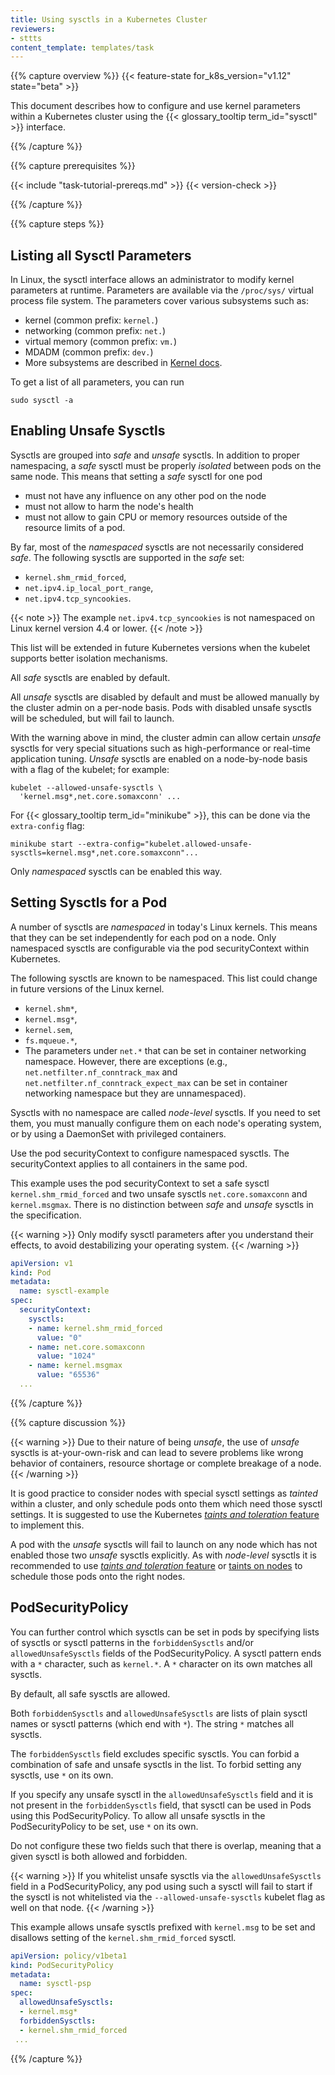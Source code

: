 ```yaml
---
title: Using sysctls in a Kubernetes Cluster
reviewers:
- sttts
content_template: templates/task
---
```


{{% capture overview %}}
{{< feature-state for_k8s_version="v1.12" state="beta" >}}

This document describes how to configure and use kernel parameters within a
Kubernetes cluster using the {{< glossary_tooltip term_id="sysctl" >}}
interface.

{{% /capture %}}

{{% capture prerequisites %}}

{{< include "task-tutorial-prereqs.md" >}} {{< version-check >}}

{{% /capture %}}

{{% capture steps %}}

## Listing all Sysctl Parameters

In Linux, the sysctl interface allows an administrator to modify kernel
parameters at runtime. Parameters are available via the `/proc/sys/` virtual
process file system. The parameters cover various subsystems such as:

- kernel (common prefix: `kernel.`)
- networking (common prefix: `net.`)
- virtual memory (common prefix: `vm.`)
- MDADM (common prefix: `dev.`)
- More subsystems are described in [Kernel docs](https://www.kernel.org/doc/Documentation/sysctl/README).

To get a list of all parameters, you can run

```shell
sudo sysctl -a
```

## Enabling Unsafe Sysctls

Sysctls are grouped into _safe_ and _unsafe_ sysctls. In addition to proper
namespacing, a _safe_ sysctl must be properly _isolated_ between pods on the
same node. This means that setting a _safe_ sysctl for one pod

- must not have any influence on any other pod on the node
- must not allow to harm the node's health
- must not allow to gain CPU or memory resources outside of the resource limits
  of a pod.

By far, most of the _namespaced_ sysctls are not necessarily considered _safe_.
The following sysctls are supported in the _safe_ set:

- `kernel.shm_rmid_forced`,
- `net.ipv4.ip_local_port_range`,
- `net.ipv4.tcp_syncookies`.

{{< note >}}
The example `net.ipv4.tcp_syncookies` is not namespaced on Linux kernel version 4.4 or lower.
{{< /note >}}

This list will be extended in future Kubernetes versions when the kubelet
supports better isolation mechanisms.

All _safe_ sysctls are enabled by default.

All _unsafe_ sysctls are disabled by default and must be allowed manually by the
cluster admin on a per-node basis. Pods with disabled unsafe sysctls will be
scheduled, but will fail to launch.

With the warning above in mind, the cluster admin can allow certain _unsafe_
sysctls for very special situations such as high-performance or real-time
application tuning. _Unsafe_ sysctls are enabled on a node-by-node basis with a
flag of the kubelet; for example:

```shell
kubelet --allowed-unsafe-sysctls \
  'kernel.msg*,net.core.somaxconn' ...
```

For {{< glossary_tooltip term_id="minikube" >}}, this can be done via the `extra-config` flag:

```shell
minikube start --extra-config="kubelet.allowed-unsafe-sysctls=kernel.msg*,net.core.somaxconn"...
```

Only _namespaced_ sysctls can be enabled this way.

## Setting Sysctls for a Pod

A number of sysctls are _namespaced_ in today's Linux kernels. This means that
they can be set independently for each pod on a node. Only namespaced sysctls
are configurable via the pod securityContext within Kubernetes.

The following sysctls are known to be namespaced. This list could change
in future versions of the Linux kernel.

- `kernel.shm*`,
- `kernel.msg*`,
- `kernel.sem`,
- `fs.mqueue.*`,
- The parameters under `net.*` that can be set in container networking
  namespace. However, there are exceptions (e.g.,
  `net.netfilter.nf_conntrack_max` and `net.netfilter.nf_conntrack_expect_max`
  can be set in container networking namespace but they are unnamespaced).

Sysctls with no namespace are called _node-level_ sysctls. If you need to set
them, you must manually configure them on each node's operating system, or by
using a DaemonSet with privileged containers.

Use the pod securityContext to configure namespaced sysctls. The securityContext
applies to all containers in the same pod.

This example uses the pod securityContext to set a safe sysctl
`kernel.shm_rmid_forced` and two unsafe sysctls `net.core.somaxconn` and
`kernel.msgmax`. There is no distinction between _safe_ and _unsafe_ sysctls in
the specification.

{{< warning >}}
Only modify sysctl parameters after you understand their effects, to avoid
destabilizing your operating system.
{{< /warning >}}

```yaml
apiVersion: v1
kind: Pod
metadata:
  name: sysctl-example
spec:
  securityContext:
    sysctls:
    - name: kernel.shm_rmid_forced
      value: "0"
    - name: net.core.somaxconn
      value: "1024"
    - name: kernel.msgmax
      value: "65536"
  ...
```
{{% /capture %}}

{{% capture discussion %}}

{{< warning >}}
Due to their nature of being _unsafe_, the use of _unsafe_ sysctls
is at-your-own-risk and can lead to severe problems like wrong behavior of
containers, resource shortage or complete breakage of a node.
{{< /warning >}}

It is good practice to consider nodes with special sysctl settings as
_tainted_ within a cluster, and only schedule pods onto them which need those
sysctl settings. It is suggested to use the Kubernetes [_taints and toleration_
feature](/docs/reference/generated/kubectl/kubectl-commands/#taint) to implement this.

A pod with the _unsafe_ sysctls will fail to launch on any node which has not
enabled those two _unsafe_ sysctls explicitly. As with _node-level_ sysctls it
is recommended to use
[_taints and toleration_ feature](/docs/reference/generated/kubectl/kubectl-commands/#taint) or
[taints on nodes](/docs/concepts/configuration/taint-and-toleration/)
to schedule those pods onto the right nodes.

## PodSecurityPolicy

You can further control which sysctls can be set in pods by specifying lists of
sysctls or sysctl patterns in the `forbiddenSysctls` and/or
`allowedUnsafeSysctls` fields of the PodSecurityPolicy. A sysctl pattern ends
with a `*` character, such as `kernel.*`. A `*` character on its own matches
all sysctls.

By default, all safe sysctls are allowed.

Both `forbiddenSysctls` and `allowedUnsafeSysctls` are lists of plain sysctl names
or sysctl patterns (which end with `*`). The string `*` matches all sysctls.

The `forbiddenSysctls` field excludes specific sysctls. You can forbid a
combination of safe and unsafe sysctls in the list. To forbid setting any
sysctls, use `*` on its own.

If you specify any unsafe sysctl in the `allowedUnsafeSysctls` field and it is
not present in the `forbiddenSysctls` field, that sysctl can be used in Pods
using this PodSecurityPolicy. To allow all unsafe sysctls in the
PodSecurityPolicy to be set, use `*` on its own.

Do not configure these two fields such that there is overlap, meaning that a
given sysctl is both allowed and forbidden.

{{< warning >}}
If you whitelist unsafe sysctls via the `allowedUnsafeSysctls` field
in a PodSecurityPolicy, any pod using such a sysctl will fail to start
if the sysctl is not whitelisted via the `--allowed-unsafe-sysctls` kubelet
flag as well on that node.
{{< /warning >}}

This example allows unsafe sysctls prefixed with `kernel.msg` to be set and
disallows setting of the `kernel.shm_rmid_forced` sysctl.

```yaml
apiVersion: policy/v1beta1
kind: PodSecurityPolicy
metadata:
  name: sysctl-psp
spec:
  allowedUnsafeSysctls:
  - kernel.msg*
  forbiddenSysctls:
  - kernel.shm_rmid_forced
 ...
```

{{% /capture %}}
